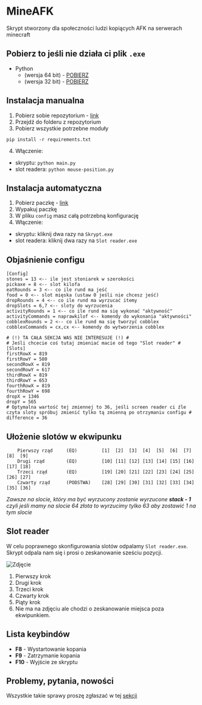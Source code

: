 # MineAFK
Skrypt stworzony dla społeczności ludzi kopiących AFK na serwerach minecraft

## Pobierz to jeśli nie działa ci plik `.exe`
- Python 
  - (wersja 64 bit) - [POBIERZ](https://www.python.org/ftp/python/3.8.1/python-3.8.1-amd64.exe)
  - (wersja 32 bit) - [POBIERZ](https://www.python.org/ftp/python/3.8.1/python-3.8.1.exe)

## Instalacja manualna
1. Pobierz sobie repozytorium - [link](https://github.com/oski646/MineAFK.git)
2. Przejdź do folderu z repozytorium
3. Pobierz wszystkie potrzebne moduły
```
pip install -r requirements.txt
```
4. Włączenie:
- skryptu: ```python main.py```
- slot readera: ```python mouse-position.py```

## Instalacja automatyczna
1. Pobierz paczkę - [link](https://drive.google.com/drive/folders/19JwqDHnmwm5ND0hm19M4UIqAGOinjUC-?usp=sharing)
2. Wypakuj paczkę
3. W pliku `config` masz całą potrzebną konfigurację
4. Włączenie:
- skryptu: kliknij dwa razy na ```Skrypt.exe```
- slot readera: kliknij dwa razy na ```Slot reader.exe```

## Objaśnienie configu
```
[Config]
stones = 13 <-- ile jest stoniarek w szerokości
pickaxe = 8 <-- slot kilofa
eatRounds = 3 <-- co ile rund ma jeść
food = 0 <-- slot mięska (ustaw 0 jeśli nie chcesz jeść)
dropRounds = 4 <-- co ile rund ma wyrzucać itemy
dropSlots = 6,7 <-- sloty do wyrzucenia
activityRounds = 1 <-- co ile rund ma się wykonać "aktywność"
activityCommands = naprawkilof <-- komendy do wykonania "aktywności"
cobblexRounds = 2 <-- co ile rund ma się tworzyć cobblex
cobblexCommands = cx,cx <-- komendy do wytworzenia cobblex

# (!) TA CAŁA SEKCJA WAS NIE INTERESUJE (!) #
# Jeśli chcecie coś tutaj zmieniać macie od tego "Slot reader" #
[Slots]
firstRowX = 819
firstRowY = 580
secondRowX = 819
secondRowY = 617
thirdRowX = 819
thirdRowY = 653
fourthRowX = 819
fourthRowY = 698
dropX = 1346
dropY = 565
# Optymalna wartość tej zmiennej to 36, jeśli screen reader ci źle czyta sloty spróbuj zmienić tylko tą zmienną po otrzymaniu configu #
difference = 36 
```

## Ułożenie slotów w ekwipunku
        Pierwszy rząd     (EQ)         [1]  [2]  [3]  [4]  [5]  [6]  [7]  [8]  [9]
        Drugi rząd        (EQ)         [10] [11] [12] [13] [14] [15] [16] [17] [18]
        Trzeci rząd       (EQ)         [19] [20] [21] [22] [23] [24] [25] [26] [27]
        Czwarty rząd      (PODSTWA)    [28] [29] [30] [31] [32] [33] [34] [35] [36]
        
 *Zawsze na slocie, który ma być wyrzucony zostanie wyrzucone **stack - 1** czyli jeśli mamy na slocie 64 złota to wyrzucimy tylko 63 aby zostawić 1 na tym slocie*
 
## Slot reader
W celu poprawnego skonfigurowania slotów odpalamy `Slot reader.exe`. Skrypt odpala nam się i prosi o zeskanowanie sześciu pozycji.

![Zdjęcie](https://i.imgur.com/wGwoENB.png)

1. Pierwszy krok
2. Drugi krok
3. Trzeci krok
4. Czwarty krok
5. Piąty krok
6. Nie ma na zdjęciu ale chodzi o zeskanowanie miejsca poza ekwipunkiem.

## Lista keybindów
- **F8** - Wystartowanie kopania
- **F9** - Zatrzymanie kopania
- **F10** - Wyjście ze skryptu

## Problemy, pytania, nowości
Wszystkie takie sprawy proszę zgłaszać w tej [sekcji](https://github.com/oski646/MineAFK/issues)
